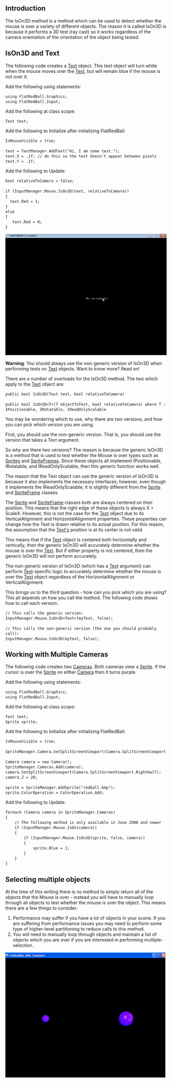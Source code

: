 ## Introduction

The IsOn3D method is a method which can be used to detect whether the mouse is over a variety of different objects. The reason it is called IsOn3D is because it performs a 3D test (ray cast) so it works regardless of the camera orientation of the orientation of the object being tested.

## IsOn3D and Text

The following code creates a [Text](/frb/docs/index.php?title=Text.md "Text") object. This text object will turn white when the mouse moves over the [Text](/frb/docs/index.php?title=Text.md "Text"), but will remain blue if the mouse is not over it.

Add the following using statements:

    using FlatRedBall.Graphics;
    using FlatRedBall.Input;

Add the following at class scope:

    Text text;

Add the following to Initialize after initializing FlatRedBall:

    IsMouseVisible = true;

    text = TextManager.AddText("Hi, I am some text.");
    text.X = .1f; // do this so the text doesn't appear between pixels
    text.Y = .1f;

Add the following to Update:

    bool relativeToCamera = false;

    if (InputManager.Mouse.IsOn3D(text, relativeToCamera))
    {
      text.Red = 1;
    }
    else
    {
       text.Red = 0;
    }

![IsOn3DText.png](/media/migrated_media-IsOn3DText.png)

**Warning**: You should always use the non-generic version of IsOn3D when performing tests on [Text](/frb/docs/index.php?title=Text.md "Text") objects. Want to know more? Read on!

There are a number of overloads for the IsOn3D method. The two which apply to the [Text](/frb/docs/index.php?title=Text.md "Text") object are:

    public bool IsOn3D(Text text, bool relativeToCamera)

    public bool IsOn3D<T>(T objectToTest, bool relativeToCamera) where T : IPositionable, IRotatable, IReadOnlyScalable

You may be wondering which to use, why there are two versions, and how you can pick which version you are using.

First, you should use the non-generic version. That is, you should use the version that takes a Text argument.

So why are there two versions? The reason is because the generic IsOn3D is a method that is used to test whether the Mouse is over types such as [Sprites](/frb/docs/index.php?title=Sprite.md "Sprite") and [SpriteFrames](/frb/docs/index.php?title=Sprite.mdFrame "SpriteFrame"). Since these objects all implement IPositionable, IRotatable, and IReadOnlyScalable, then this generic function works well.

The reason that the Text object can use the generic version of IsOn3D is because it also implements the necessary interfaces; however, even though it implements the IReadOnlyScalable, it is slightly different from the [Sprite](/frb/docs/index.php?title=Sprite.md "Sprite") and [SpriteFrame](/frb/docs/index.php?title=Sprite.mdFrame "SpriteFrame") classes.

The [Sprite](/frb/docs/index.php?title=Sprite.md "Sprite") and [SpriteFrame](/frb/docs/index.php?title=Sprite.mdFrame "SpriteFrame") classes both are always centered on their position. This means that the right edge of these objects is always X + ScaleX. However, this is not the case for the [Text](/frb/docs/index.php?title=Text.md "Text") object due to its VerticalAlignment and HorizontalAlignment properties. These properties can change how the Text is drawn relative to its actual position. For this reason, the assumption that the [Text's](/frb/docs/index.php?title=Text.md "Text") position is at its center is not valid.

This means that if the [Text](/frb/docs/index.php?title=Text.md "Text") object is centered both horizontally and vertically, then the generic IsOn3D will accurately determine whether the mouse is over the [Text](/frb/docs/index.php?title=Text.md "Text"). But if either property is not centered, then the generic IsOn3D will not perform accurately.

The non-generic version of IsOn3D (which has a [Text](/frb/docs/index.php?title=Text.md "Text") argument) can perform [Text](/frb/docs/index.php?title=Text.md "Text")-specific logic to accurately determine whether the mouse is over the [Text](/frb/docs/index.php?title=Text.md "Text") object regardless of the HorizontalAlignment or VerticalAlignment.

This brings us to the third question - how can you pick which you are using? This all depends on how you call the method. The following code shows how to call each version:

    // This calls the generic version:
    InputManager.Mouse.IsOn3D<Text>(myText, false);

    // This calls the non-generic version (the one you should probably call):
    InputManager.Mouse.IsOn3D(myText, false); 

## Working with Multiple Cameras

The following code creates two [Cameras](/frb/docs/index.php?title=FlatRedBall.Camera.md "FlatRedBall.Camera"). Both cameras view a [Sprite](/frb/docs/index.php?title=FlatRedBall.Sprite.md "FlatRedBall.Sprite"). If the cursor is over the [Sprite](/frb/docs/index.php?title=FlatRedBall.Sprite.md "FlatRedBall.Sprite") on either [Camera](/frb/docs/index.php?title=FlatRedBall.Camera.md "FlatRedBall.Camera") then it turns purple.

Add the following using statements:

    using FlatRedBall.Graphics;
    using FlatRedBall.Input;

Add the following at class scope:

    Text text;
    Sprite sprite;

Add the following to Initialize after initializing FlatRedBall:

    IsMouseVisible = true;

    SpriteManager.Camera.SetSplitScreenViewport(Camera.SplitScreenViewport.LeftHalf);

    Camera camera = new Camera();
    SpriteManager.Cameras.Add(camera);
    camera.SetSplitScreenViewport(Camera.SplitScreenViewport.RightHalf);
    camera.Z = 20;

    sprite = SpriteManager.AddSprite("redball.bmp");
    sprite.ColorOperation = ColorOperation.Add;

Add the following to Update:

    foreach (Camera camera in SpriteManager.Cameras)
    {
        // The following method is only available in June 2008 and newer
        if (InputManager.Mouse.IsOn(camera))
        {
            if (InputManager.Mouse.IsOn3D(sprite, false, camera))
            {
                sprite.Blue = 1;
            }
        }
    }

## Selecting multiple objects

At the time of this writing there is no method to simply return all of the objects that the Mouse is over - instead you will have to manually loop through all objects to test whether the mouse is over the object. This means there are a few things to consider:

1.  Performance may suffer if you have a lot of objects in your scene. If you are suffering from performance issues you may need to perform some type of higher-level partitioning to reduce calls to this method.
2.  You will need to manually loop through objects and maintain a list of objects which you are over if you are interested in performing multiple-selection.

![MultipleCameraMousePicking.png](/media/migrated_media-MultipleCameraMousePicking.png)

